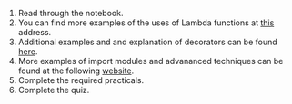 1. Read through the notebook.
2. You can find more examples of the uses of Lambda functions at [this](https://www.guru99.com/python-lambda-function.html) address.
3. Additional examples and and explanation of decorators can be found [here](https://realpython.com/primer-on-python-decorators/).
4. More examples of import modules and advananced techniques can be found at the following [website](https://realpython.com/python-import/).
5. Complete the required practicals.
6. Complete the quiz.
